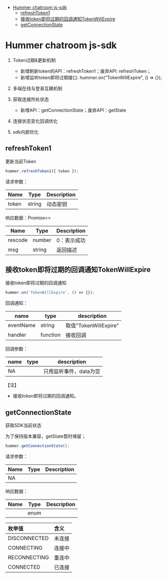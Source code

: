 

<!-- TOC -->

- [Hummer chatroom js-sdk](#hummer-chatroom-js-sdk)
    - [refreshToken1](#refreshtoken1)
    - [接收token即将过期的回调通知TokenWillExpire](#接收token即将过期的回调通知tokenwillexpire)
    - [getConnectionState](#getconnectionstate)

<!-- /TOC -->

# Hummer chatroom js-sdk

1. Token过期&更新机制
   * 新增刷新token的API：refreshToken1；废弃API: refreshToken；
   * 新增监听token即将过期接口: hummer.on("TokenWillExpire", () => {});

1. 多端在线与登录互踢机制

1. 获取连接所处状态
   * 新增API：getConnectionState；废弃API：getState

1. 连接状态变化回调优化

1. sdk内部优化


## refreshToken1

更新当前Token

```javascript
hummer.refreshToken1({ token });
```

请求参数：

| Name      | Type                    | Description                                         |
| --------- | ----------------------- | --------------------------------------------------- |
| token     | string                  |           动态密钥                                  |

响应数据：Promise<>

| Name      | Type   | Description                 |
| --------- | ------ | --------------------------- |
| rescode   | number | 0：表示成功                 |
| msg       | string | 返回描述                    |


## 接收token即将过期的回调通知TokenWillExpire

接收token即将过期的回调通知

```javascript
hummer.on('TokenWillExpire', () => {});
```

回调通知：

| name    | type    | description                 |
| ------- | ------- | --------------------------- |
| eventName | string    | 取值"TokenWillExpire"       |
| handler   | function  | 接收回调                 |

回调参数：

| name    | type    | description                 |
| ------- | ------- | --------------------------- |
| NA      |         |  只用监听事件，data为空       |

【注】
* 接收token即将过期的回调通知。


## getConnectionState

获取SDK当前状态

为了保持版本兼容，getState暂时保留；

```javascript
hummer.getConnectionState();
```

请求参数：

| Name      | Type                    | Description                                         |
| --------- | ----------------------- | --------------------------------------------------- |
| NA        |                         |                                                     |

响应数据：

| Name      | Type   | Description                 |
| --------- | ------ | --------------------------- |
|           | enum   |                             |

| 枚举值 | 含义 |
| :--- | :--- |
| DISCONNECTED | 未连接 |
| CONNECTING | 连接中 |
| RECONNECTING | 重连中 |
| CONNECTED | 已连接 |



